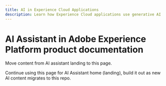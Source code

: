 ```yaml
---
title: AI in Experience Cloud Applications
description: Learn how Experience Cloud applications use generative AI (GenAI), AI Assistant, and agentic AI.
---
```

# AI Assistant in Adobe Experience Platform product documentation

Move content from AI assistant landing to this page. 

Continue using this page for AI Assistant home (landing), build it out as new AI content migrates to this repo.
